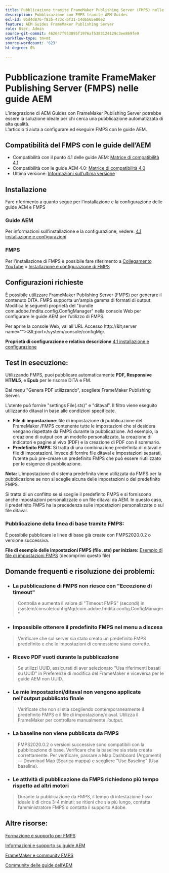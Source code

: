 ```yaml
---
title: Pubblicazione tramite FrameMaker Publishing Server (FMPS) nelle guide AEM
description: Pubblicazione con FMPS tramite AEM Guides
exl-id: 05d4d876-f83b-473c-bf31-14d6565e80e2
feature: AEM Guides FrameMaker Publishing Server
role: User, Admin
source-git-commit: 462647f953895f1976af5383124129c3ee869fe9
workflow-type: tm+mt
source-wordcount: '623'
ht-degree: 0%

---
```


# Pubblicazione tramite FrameMaker Publishing Server (FMPS) nelle guide AEM

L’integrazione di AEM Guides con FrameMaker Publishing Server potrebbe essere la soluzione ideale per chi cerca una pubblicazione automatizzata di alta qualità.\
L’articolo ti aiuta a configurare ed eseguire FMPS con le guide AEM.

## Compatibilità del FMPS con le guide dell’AEM

- Compatibilità con il punto 4.1 delle guide AEM: [Matrice di compatibilità 4.1](https://experienceleague.adobe.com/docs/experience-manager-guides-learn/tutorials/release-info/release-notes/on-prem-release-notes/release-notes-4.1.html?lang=en/#compatibility-matrix)
- Compatibilità con le guide AEM 4.0: [Matrice di compatibilità 4.0](https://helpx.adobe.com/xml-documentation-for-experience-manager/release-note/release-notes-xml-documentation-solution-4-0.html/#Compatibility%20matrix)
- Ultima versione: [Informazioni sull’ultima versione](https://experienceleague.adobe.com/docs/experience-manager-guides-learn/tutorials/release-info/latest-release-info.html?lang=en)

## Installazione

Fare riferimento a quanto segue per l&#39;installazione e la configurazione delle guide AEM e FMPS

### Guide AEM

Per informazioni sull&#39;installazione e la configurazione, vedere: [4.1 installazione e configurazioni](https://helpx.adobe.com/content/dam/help/en/xml-documentation-solution/4-1-2/Adobe-Experience-Manager-Guides_Installation-Configuration-Guide_EN.pdf)

### FMPS

Per l&#39;installazione di FMPS è possibile fare riferimento a [Collegamento YouTube](https://www.youtube.com/watch?v=2deelyM5VA8&amp;t) o [Installazione e configurazione di FMPS](https://help.adobe.com/en_US/framemaker/server/index.html#t=fmps-user-guide%2Finstall_config_fmps.html%23install_config_fmps&amp;rhtocid=_2)

## Configurazioni richieste

È possibile utilizzare FrameMaker Publishing Server (FMPS) per generare il contenuto DITA. FMPS supporta un&#39;ampia gamma di formati di output. Modifica le seguenti proprietà del &quot;bundle com.adobe.fmdita.config.ConfigManager&quot; nella console Web per configurare le guide AEM per l’utilizzo di FMPS.

Per aprire la console Web, vai all&#39;URL Accesso http://\&lt;server name=&quot;&quot;>:\&lt;port>/system/console/configMgr.

**Proprietà di configurazione e relativa descrizione** [4.1 installazione e configurazione](https://helpx.adobe.com/content/dam/help/en/xml-documentation-solution/4-1-2/Adobe-Experience-Manager-Guides_Installation-Configuration-Guide_EN.pdf#page=89)

## Test in esecuzione:

Utilizzando FMPS, puoi pubblicare automaticamente **PDF, Responsive HTML5**, e **Epub** per le risorse DITA e FM.

Dal menu &quot;Genera PDF utilizzando&quot;, scegliete FrameMaker Publishing Server.

L’utente può fornire &quot;settings File(.sts)&quot; e &quot;ditaval&quot;. Il filtro viene eseguito utilizzando ditaval in base alle condizioni specificate.

- **File di impostazione**: file di impostazione di pubblicazione del FrameMaker /FMPS contenente tutte le impostazioni che si desidera vengano rispettate da FMPS durante la pubblicazione. Ad esempio, la creazione di output con un modello personalizzato, la creazione di indicatori e pagine al vivo (PDF) e la creazione di PDF con il sommario.
- **Predefinito FMPS:** Si tratta di una combinazione predefinita di ditaval e file di impostazioni. Invece di fornire file ditaval e impostazioni separati, l’utente può pre-creare un predefinito FMPS che può essere riutilizzato per le esigenze di pubblicazione.

**Nota:** L&#39;impostazione di sistema predefinita viene utilizzata da FMPS per la pubblicazione se non si sceglie alcuna delle impostazioni o del predefinito FMPS.

Si tratta di un conflitto se si sceglie il predefinito FMPS e si forniscono anche impostazioni personalizzate o un file ditaval da AEM. In questo caso, il predefinito FMPS ha la precedenza sulle impostazioni personalizzate o sul file ditaval.

### Pubblicazione della linea di base tramite FMPS:

È possibile pubblicare le linee di base già create con FMPS2020.0.2 o versione successiva.

**File di esempio delle impostazioni FMPS (file .sts) per iniziare:** [Esempio di file di impostazioni FMPS](https://acrobat.adobe.com/link/track?uri=urn:aaid:scds:US:ef750752-7a7e-4e51-923e-6b7d9861ed54) (decomprimi questo file)

## Domande frequenti e risoluzione dei problemi:

- ### La pubblicazione di FMPS non riesce con &quot;Eccezione di timeout&quot;

>Controlla e aumenta il valore di &quot;Timeout FMPS&quot; (secondi) in /system/console/configMgr/com.adobe.fmdita.config.ConfigManager&quot;

- ### Impossibile ottenere il predefinito FMPS nel menu a discesa

>Verificare che sul server sia stato creato un predefinito FMPS predefinito e che le impostazioni di connessione siano corrette.

- ### Ricevo PDF vuoti durante la pubblicazione

>Se utilizzi UUID, assicurati di aver selezionato &quot;Usa riferimenti basati su UUID&quot; in Preferenze di modifica del FrameMaker e viceversa per le guide AEM non UUID.

- ### Le mie impostazioni/ditaval non vengono applicate nell&#39;output pubblicato finale

>Verificate che non si stia scegliendo contemporaneamente il predefinito FMPS e il file di impostazione/diaval. Utilizza il FrameMaker per controllare manualmente l’output.

- ### La baseline non viene pubblicata da FMPS

>FMPS2020.0.2 o versioni successive sono compatibili con la pubblicazione di base.
>Verificare che la baseline sia stata creata correttamente. Per verificare, passare a Map Dashboard (Argomenti)— Download Map (Scarica mappa) e scegliere &quot;Use Baseline&quot; (Usa baseline).
- ### Le attività di pubblicazione da FMPS richiedono più tempo rispetto ad altri motori

>Durante la pubblicazione da FMPS, il tempo di intestazione fisso ideale è di circa 3-4 minuti; se ritieni che sia più lungo, contatta l’amministratore FMPS o contatta il supporto Adobe.

## Altre risorse:

[Formazione e supporto per FMPS](https://helpx.adobe.com/support/framemaker-publishing-server.html)

[Informazioni e supporto su guide AEM](https://helpx.adobe.com/in/support/xml-documentation-for-experience-manager.html)

[FrameMaker e community FMPS](https://community.adobe.com/t5/framemaker/ct-p/ct-framemaker?page=1&amp;sort=latest_replies&amp;lang=all&amp;tabid=all)

[Community delle guide dell’AEM](https://experienceleaguecommunities.adobe.com/t5/experience-manager-guides/ct-p/aem-xml-documentation)
